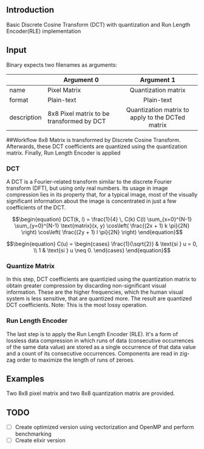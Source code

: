 ## Introduction
Basic Discrete Cosine Transform (DCT) with quantization and Run Length Encoder(RLE) implementation

## Input
Binary expects two filenames as arguments:

|             	| Argument 0                                 	|                     Argument 1                    	|
|-------------	|--------------------------------------------	|:-------------------------------------------------:	|
| name        	| Pixel Matrix                               	|                Quantization matrix                	|
| format      	| Plain-text                                 	|                     Plain-text                    	|
| description 	| 8x8 Pixel matrix to be transformed  by DCT 	| Quantization matrix to apply to  the DCTed matrix 	|

##Workflow
8x8 Matrix is transformed by Discrete Cosine Transform. Afterwards, these DCT coefficients are quantized using the quantization matrix. Finally, Run Length Encoder is applied


### DCT
A DCT is a Fourier-related transform similar to the discrete Fourier transform (DFT), but using only real numbers. Its usage in image compression lies in its property that, for a typical image, most of the visually significant information about the image is concentrated in just a few coefficients of the DCT. 

```math
\begin{equation}
DCT(k, l) = \frac{1}{4} \, C(k) C(l) \sum_{x=0}^{N-1} \sum_{y=0}^{N-1} \text{matrix}(x, y) \cos\left( \frac{(2x + 1) k \pi}{2N} \right) \cos\left( \frac{(2y + 1) l \pi}{2N} \right)
\end{equation}
```


```math
\begin{equation}
C(u) = 
\begin{cases} 
\frac{1}{\sqrt{2}} & \text{si } u = 0, \\
1 & \text{si } u \neq 0.
\end{cases}
\end{equation}
```

### Quantize Matrix
In this step, DCT coefficients are quantizied using the quantization matrix to obtain greater compression by discarding non-significant visual information. These are the higher frequencies, which the human visual system is less sensitive, that are quantized more.  The result are quantized DCT coefficients. 
Note: This is the most lossy operation.

### Run Length Encoder
The last step is to apply the Run Length Encoder (RLE). It's a form of lossless data compression in which runs of data (consecutive occurrences of the same data value) are stored as a single occurrence of that data value and a count of its consecutive occurrences. Components are read in zig-zag order to maximize the length of runs of zeroes.

## Examples
Two 8x8 pixel matrix and two 8x8 quantization matrix are provided.

## TODO
- [ ] Create optimized version using vectorization and OpenMP and perform benchmarking
- [ ] Create elixir version
